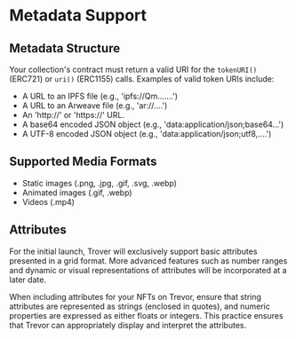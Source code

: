 # Metadata Support

## Metadata Structure

Your collection's contract must return a valid URI for the `tokenURI()` (ERC721) or `uri()` (ERC1155) calls. Examples of valid token URIs include:

* A URL to an IPFS file (e.g., 'ipfs://Qm.......')
* A URL to an Arweave file (e.g., 'ar://....')
* An 'http://' or 'https://' URL.
* A base64 encoded JSON object (e.g., 'data:application/json;base64...')
* A UTF-8 encoded JSON object (e.g., 'data:application/json;utf8,....')

## Supported Media Formats

* Static images (.png, .jpg, .gif, .svg, .webp)
* Animated images (.gif, .webp)
* Videos (.mp4)

## Attributes

For the initial launch, Trover will exclusively support basic attributes presented in a grid format. More advanced features such as number ranges and dynamic or visual representations of attributes will be incorporated at a later date.

When including attributes for your NFTs on Trevor, ensure that string attributes are represented as strings (enclosed in quotes), and numeric properties are expressed as either floats or integers. This practice ensures that Trevor can appropriately display and interpret the attributes.
